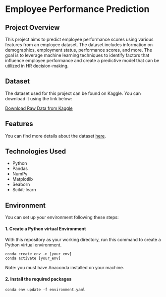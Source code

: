 # Employee Performance Prediction

## Project Overview

This project aims to predict employee performance scores using various features from an employee dataset. The dataset includes information on demographics, employment status, performance scores, and more. The goal is to leverage machine learning techniques to identify factors that influence employee performance and create a predictive model that can be utilized in HR decision-making.

## Dataset

The dataset used for this project can be found on Kaggle. You can download it using the link below:

[Download Raw Data from Kaggle](https://www.kaggle.com/datasets/rhuebner/human-resources-data-set?select=HRDataset_v14.csv)

## Features

You can find more details about the dataset [here](https://rpubs.com/rhuebner/hrd_cb_v14).

## Technologies Used

- Python
- Pandas
- NumPy
- Matplotlib
- Seaborn
- Scikit-learn

<!-- ## Getting Started

1. Clone the repository:
   ```bash
   git clone https://github.com/yourusername/employee-performance-prediction.git
   cd employee-performance-prediction -->

## Environment 
You can set up your environment following these steps: 

#### 1. Create a Python virtual Environment
With this repository as your working directory, run this command to create a Python virtual environment. 
```
conda create env -n [your_env]
conda activate [your_env]
```
Note: you must have Anaconda installed on your machine. 

#### 2. Install the required packages
```
conda env update -f environment.yaml
```

